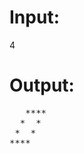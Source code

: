 # Input:
4
# Output:
<pre>
   ****                                                                                                                                       
  *  *                                                                                                                                        
 *  *                                                                                                                                         
****   
</pre>
